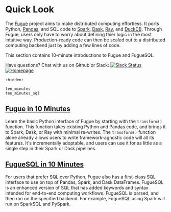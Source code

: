 # Quick Look

The [Fugue](https://github.com/fugue-project/fugue) project aims to make distributed computing effortless. It ports Python, [Pandas](https://pandas.pydata.org/docs/), and SQL code to [Spark](https://spark.apache.org/docs/latest/api/python/), [Dask](https://docs.dask.org/en/stable/), [Ray](https://docs.ray.io/en/latest/index.html), and [DuckDB](https://duckdb.org/docs/). Through Fugue, users only have to worry about defining thier logic in the most intuitive way. Production-ready code can then be scaled out to a distributed computing backend just by adding a few lines of code.

This section contains 10-minute introductions to Fugue and FugueSQL. 

Have questions? Chat with us on Github or Slack:
[![Slack Status](https://img.shields.io/badge/slack-join_chat-white.svg?logo=slack&style=social)](http://slack.fugue.ai)
[![Homepage](https://img.shields.io/badge/fugue-source--code-red?logo=github)](https://github.com/fugue-project/fugue)


```{toctree}
:hidden:

ten_minutes
ten_minutes_sql
```

## [Fugue in 10 Minutes](ten_minutes.ipynb)
Learn the basic Python interface of Fugue by starting with the `transform()` function. This function takes existing Python and Pandas code, and brings it to Spark, Dask, or Ray with minimal re-writes. The `transform()` function alone already allows users to write framework-agnostic code will all its features. It's incrementally adoptable, and users can use it for as little as a single step in their Spark or Dask pipelines.

## [FugueSQL in 10 Minutes](ten_minutes_sql.ipynb)
For users that prefer SQL over Python, Fugue also has a first-class SQL interface to use on top of Pandas, Spark, and Dask DataFrames. FugueSQL is an enhanced version of SQL that has added keywords and syntax intended for end-to-end computing workflows. FugueSQL is parsed, and then ran on the specified backend. For example, FugueSQL using Spark will run on SparkSQL and PySpark.